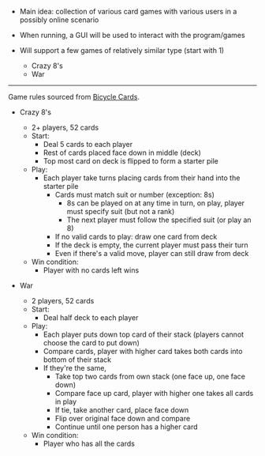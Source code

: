 * Main idea: collection of various card games with various users in a possibly online scenario

* When running, a GUI will be used to interact with the program/games

* Will support a few games of relatively similar type (start with 1) 

  * Crazy 8's
  * War

  

---



Game rules sourced from [Bicycle Cards](https://bicyclecards.com/rules/).

* Crazy 8's

  * 2+ players, 52 cards
  * Start:
    * Deal 5 cards to each player
    * Rest of cards placed face down in middle (deck)
    * Top most card on deck is flipped to form a starter pile
  * Play:
    * Each player take turns placing cards from their hand into the starter pile
      * Cards must match suit or number (exception: 8s)
        * 8s can be played on at any time in turn, on play, player must specify suit (but not a rank)
        * The next player must follow the specified suit (or play an 8)
      * If no valid cards to play: draw one card from deck 
      * If the deck is empty, the current player must pass their turn
      * Even if there's a valid move, player can still draw from deck
  * Win condition:
    * Player with no cards left wins

  

* War

  * 2 players, 52 cards
  * Start: 
    * Deal half deck to each player
  * Play:
    * Each player puts down top card of their stack (players cannot choose the card to put down)
    * Compare cards, player with higher card takes both cards into bottom of their stack
    * If they're the same, 
      * Take top two cards from own stack (one face up, one face down)
      * Compare face up card, player with higher one takes all cards in play
      * If tie, take another card, place face down
      * Flip over original face down and compare
      * Continue until one person has a higher card
  * Win condition: 
    * Player who has all the cards